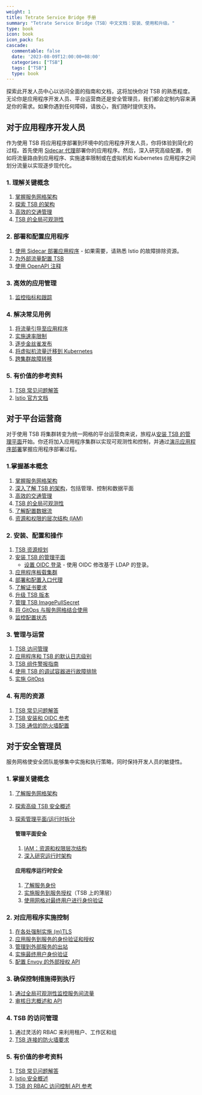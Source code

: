 ```yaml
---
weight: 1
title: Tetrate Service Bridge 手册
summary: "Tetrate Service Bridge（TSB）中文文档：安装、使用和升级。"
type: book
icon: book
icon_pack: fas
cascade:
  commentable: false
  date: '2023-08-09T12:00:00+08:00'
  categories: ["TSB"]
  tags: ["TSB"]
  type: book
---
```


探索此开发人员中心以访问全面的指南和文档，这将加快你对 TSB 的熟悉程度。无论你是应用程序开发人员、平台运营商还是安全管理员，我们都会定制内容来满足你的需求。如果你遇到任何障碍，请放心，我们随时提供支持。

## 对于应用程序开发人员

作为使用 TSB 将应用程序部署到环境中的应用程序开发人员，你将体验到简化的过程。首先使用 [Sidecar 代理](./concepts/terminology)部署你的应用程序。然后，深入研究高级配置，例如将流量路由到应用程序、实施速率限制或在虚拟机和 Kubernetes 应用程序之间划分流量以实现逐步现代化。

### 1. 理解关键概念

1. [掌握服务网格架构](./concepts/service-mesh)
2. [探索 TSB 的架构](./concepts/architecture)
3. [高效的交通管理](./concepts/traffic-management)
4. [TSB 的全局可观测性](./concepts/observability)

### 2. 部署和配置应用程序

1. [使用 Sidecar 部署应用程序](https://istio.io/latest/docs/setup/additional-setup/sidecar-injection/) - 如果需要，请熟悉 Istio 的故障排除资源。
2. [为外部流量配置 TSB](./howto/traffic/load-balance)
3. [使用 OpenAPI 注释](./howto/gateway/application-gateway-with-openapi-annotations)

### 3. 高效的应用管理

1. [监控指标和跟踪](./quickstart/observability)

### 4. 解决常见用例

1. [将流量引导至应用程序](./howto/gateway/app-ingress)
2. [实施速率限制](./howto/rate-limiting/toc)
3. [ 逐步金丝雀发布](./howto/traffic/canary-releases)
4. [将虚拟机流量迁移到 Kubernetes](./howto/traffic/migrating-vm-monoliths)
5. [跨集群故障转移](./howto/gateway/multi-cluster-traffic-shifting)

###  5. 有价值的参考资料

1. [TSB 常见问题解答](./knowledge-base/faq)
2. [Istio 官方文档](https://istio.io/latest/docs/)

##  对于平台运营商

对于使用 TSB 将集群转变为统一网格的平台运营商来说，旅程从[安装 TSB 的管理平面](./setup/self-managed/management-plane-installation)开始。你还将加入应用程序集群以实现可观测性和控制，并通过[演示应用程序部署](./quickstart/introduction)掌握应用程序部署过程。

### 1.掌握基本概念

1. [掌握服务网格架构](./concepts/service-mesh)
2. [深入了解 TSB 的架构](./concepts/architecture)，包括管理、控制和数据平面
3. [高效的交通管理](./concepts/traffic-management)
4. [TSB 的全局可观测性](./concepts/observability)
5. [了解配置数据流](./concepts/configuration-dataflow)
6. [资源和权限的层次结构 (IAM)](./operations/users/roles-and-permissions)

### 2. 安装、配置和操作

1. [TSB 资源规划](./setup/resource-planning)
2. [安装 TSB 的管理平面](./setup/self-managed/management-plane-installation)
   - [设置 OIDC 登录](./operations/users/oidc-azure) - 使用 OIDC 修改基于 LDAP 的登录。
3. [应用程序板载集群](./setup/self-managed/onboarding-clusters)
4. [部署和配置入口代理](./quickstart/ingress-gateway)
5. [了解证书要求](./setup/certificate/certificate-requirements)
6. [ 升级 TSB 版本](./setup/self-managed/upgrade)
7. [管理 TSB ImagePullSecret](./setup/remote-registry)
8. [将 GitOps 与服务网格结合使用](./knowledge-base/gitops)
9. [监控配置状态](./troubleshooting/configuration-status)

### 3. 管理与运营

1. [TSB 访问管理](./operations/users/roles-and-permissions)
2. [应用程序和 TSB 的默认日志级别](./operations/configure-log-levels)
3. [TSB 组件警报指南](./operations/telemetry/alerting-guidelines)
4. [使用 TSB 的调试容器进行故障排除](./troubleshooting/debug-container)
5. [ 实施 GitOps](./howto/gitops/gitops)

###  4. 有用的资源

1. [ TSB 常见问题解答](./knowledge-base/faq)
2. [TSB 安装和 OIDC 参考](./refs/install/managementplane/v1alpha1/spec#oidcsettings)
3. [TSB 通信的防火墙配置](./setup/firewall-information)

## 对于安全管理员

服务网格使安全团队能够集中实施和执行策略，同时保持开发人员的敏捷性。

### 1. 掌握关键概念

1. [了解服务网格架构](./concepts/service-mesh)

2. [探索高级 TSB 安全概述](./concepts/security)

3. [探索管理平面/运行时拆分](./concepts/architecture)

   #### 管理平面安全

   1. [IAM：资源和权限层次结构](./operations/users/roles-and-permissions)
   2. [深入研究运行时架构](./concepts/architecture)

   #### 应用程序运行时安全

   1. [了解服务身份](./concepts/security)
   2. [实施服务到服务授权](https://istio.io/latest/docs/concepts/security/#authorization)（TSB 上的薄层）
   3. [使用网格对最终用户进行身份验证](./howto/gateway/end-user-auth-keycloak)

### 2. 对应用程序实施控制

1. [在各处强制实施 (m)TLS](./quickstart/security)
2. [应用服务到服务的身份验证和授权](./quickstart/security)
3. [管理到外部服务的出站](./howto/gateway/egress-gateways)
4. [实施最终用户身份验证](./howto/gateway/end-user-auth-keycloak)
5. [配置 Envoy 的外部授权 API](./howto/authorization/toc)

### 3. 确保控制措施得到执行

1. [通过全局可观测性监控服务间流量](./concepts/observability)
2. [审核日志概述和 API](./concepts/security)

### 4. TSB 的访问管理

1. 通过灵活的 RBAC 来利用租户、工作区和组
2. [TSB 连接的防火墙要求](./setup/firewall-information)

###  5. 有价值的参考资料

1. [ TSB 常见问题解答](./knowledge-base/faq)
2. [ Istio 安全概述](https://istio.io/latest/docs/concepts/security/)
3. [TSB 的 RBAC 访问控制 API 参考](./refs/tsb/rbac/v2/yaml)
